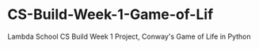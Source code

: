 # CS-Build-Week-1-Game-of-Lif
Lambda School CS Build Week 1 Project, Conway's Game of Life in Python
